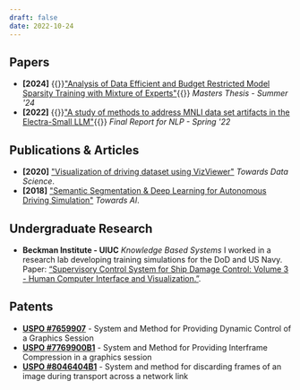 ```yaml
---
draft: false
date: 2022-10-24
---
```


## Papers

- **[2024]** {{<rawhtml>}}<a href="/files/masterthesis.pdf" target="_blank">"Analysis of Data Efficient and Budget Restricted Model Sparsity Training with Mixture of Experts"</a>{{</rawhtml>}} *Masters Thesis - Summer '24*
- **[2022]** {{<rawhtml>}}<a href="https://tinyurl.com/nh99tjzb" target="_blank">"A study of methods to address MNLI data set artifacts in the Electra-Small LLM"</a>{{</rawhtml>}} *Final Report for NLP - Spring '22*

## Publications & Articles

- **[2020]** ["Visualization of driving dataset using VizViewer"](https://towardsdatascience.com/autonomous-driving-dataset-visualization-with-python-and-vizviewer-24ce3d3d11a0) *Towards Data Science*.
- **[2018]** ["Semantic Segmentation & Deep Learning for Autonomous Driving Simulation"](https://medium.com/towards-artificial-intelligence/semantic-segmentation-deep-learning-for-autonomous-driving-simulation-part-1-271cd611eed3) *Towards AI*.

## Undergraduate Research

- **Beckman Institute - UIUC** *Knowledge Based Systems* I worked in a research lab developing training simulations for the DoD and US Navy. Paper:  [“Supervisory Control System for Ship Damage Control: Volume 3 - Human Computer Interface and Visualization.”](https://apps.dtic.mil/sti/citations/ADA394295).

## Patents

- **[USPO #7659907](https://patents.google.com/patent/US7659907B1/en?oq=7659907)** - System and Method for Providing Dynamic Control of a Graphics Session
- **[USPO #7769900B1](https://patents.google.com/patent/US7769900B1)** - System and Method for Providing Interframe Compression in a graphics session
- **[USPO #8046404B1](https://patents.google.com/patent/US8046404B1)** - System and method for discarding frames of an image during transport across a network link